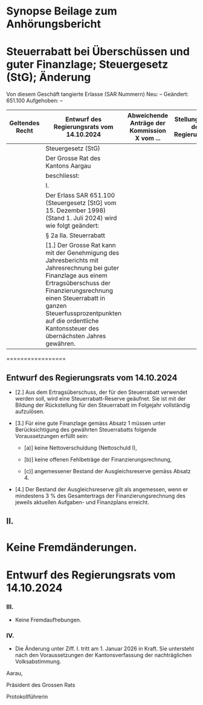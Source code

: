 
# Synopse Beilage zum Anhörungsbericht

# Steuerrabatt bei Überschüssen und guter Finanzlage; Steuergesetz (StG); Änderung

Von diesem Geschäft tangierte Erlasse (SAR Nummern)
Neu:             –
Geändert:        651.100
Aufgehoben: –

| Geltendes Recht | Entwurf des Regierungsrats vom 14.10.2024 | Abweichende Anträge der Kommission X vom ... | Stellungnahme des Regierungsrats | Ergebnis der 1. Beratung vom ... |
|-----------------|-------------------------------------------|----------------------------------------------|----------------------------------|----------------------------------|
| | Steuergesetz (StG) | | | |
| | Der Grosse Rat des Kantons Aargau | | | |
| | beschliesst: | | | |
| | I. | | | |
| | Der Erlass SAR 651.100 (Steuergesetz [StG] vom 15. Dezember 1998) (Stand 1. Juli 2024) wird wie folgt geändert: | | | |
| | § 2a IIa. Steuerrabatt | | | |
| | [1.] Der Grosse Rat kann mit der Genehmigung des Jahresberichts mit Jahresrechnung bei guter Finanzlage aus einem Ertragsüberschuss der Finanzierungsrechnung einen Steuerrabatt in ganzen Steuerfussprozentpunkten auf die ordentliche Kantonssteuer des übernächsten Jahres gewähren. | | | |
=================

## Entwurf des Regierungsrats vom 14.10.2024

- [2.] Aus dem Ertragsüberschuss, der für den Steuerrabatt verwendet werden soll, wird eine Steuerrabatt-Reserve geäufnet. Sie ist mit der Bildung der Rückstellung für den Steuerrabatt im Folgejahr vollständig aufzulösen.

- [3.] Für eine gute Finanzlage gemäss Absatz 1 müssen unter Berücksichtigung des gewährten Steuerrabatts folgende Voraussetzungen erfüllt sein:

  - [a)] keine Nettoverschuldung (Nettoschuld I),

  - [b)] keine offenen Fehlbeträge der Finanzierungsrechnung,

  - [c)] angemessener Bestand der Ausgleichsreserve gemäss Absatz 4.

- [4.] Der Bestand der Ausgleichsreserve gilt als angemessen, wenn er mindestens 3 % des Gesamtertrags der Finanzierungsrechnung des jeweils aktuellen Aufgaben- und Finanzplans erreicht.

## II.

Keine Fremdänderungen.
=================
# Entwurf des Regierungsrats vom 14.10.2024

### III.

- Keine Fremdaufhebungen.

### IV.

- Die Änderung unter Ziff. I. tritt am 1. Januar 2026 in Kraft. Sie untersteht nach den Voraussetzungen der Kantonsverfassung der nachträglichen Volksabstimmung.

Aarau,

Präsident des Grossen Rats

Protokollführerin